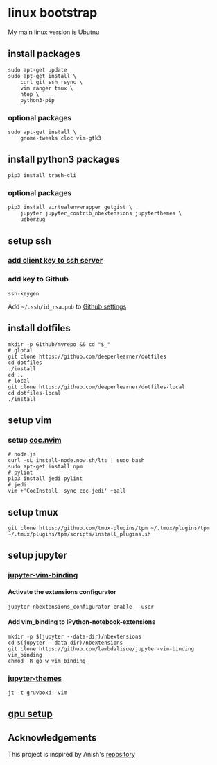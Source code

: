 # linux bootstrap
My main linux version is Ubutnu

## install packages

```
sudo apt-get update
sudo apt-get install \
    curl git ssh rsync \
    vim ranger tmux \
    htop \
    python3-pip
```

### optional packages

```
sudo apt-get install \
    gnome-tweaks cloc vim-gtk3
```

## install python3 packages

```
pip3 install trash-cli
```

### optional packages

```
pip3 install virtualenvwrapper getgist \
    jupyter jupyter_contrib_nbextensions jupyterthemes \
    ueberzug
```

## setup ssh

### [add client key to ssh server](add_ssh_key.md)

### add key to Github

```
ssh-keygen
```
Add `~/.ssh/id_rsa.pub` to [Github settings](https://github.com/settings/keys)

## install dotfiles

```
mkdir -p Github/myrepo && cd "$_"
# global
git clone https://github.com/deeperlearner/dotfiles
cd dotfiles
./install
cd ..
# local
git clone https://github.com/deeperlearner/dotfiles-local
cd dotfiles-local
./install
```

## setup vim

### setup [coc.nvim](https://github.com/neoclide/coc.nvim)

```
# node.js
curl -sL install-node.now.sh/lts | sudo bash
sudo apt-get install npm
# pylint
pip3 install jedi pylint
# jedi
vim +'CocInstall -sync coc-jedi' +qall
```

## setup tmux

```
git clone https://github.com/tmux-plugins/tpm ~/.tmux/plugins/tpm
~/.tmux/plugins/tpm/scripts/install_plugins.sh
```

## setup jupyter

### [jupyter-vim-binding](https://github.com/lambdalisue/jupyter-vim-binding/wiki/Installation)

#### Activate the extensions configurator

```
jupyter nbextensions_configurator enable --user
```

#### Add vim_binding to IPython-notebook-extensions

```
mkdir -p $(jupyter --data-dir)/nbextensions
cd $(jupyter --data-dir)/nbextensions
git clone https://github.com/lambdalisue/jupyter-vim-binding vim_binding
chmod -R go-w vim_binding
```

### [jupyter-themes](https://github.com/dunovank/jupyter-themes)

```
jt -t gruvboxd -vim
```

## [gpu setup](gpu_setup.md)

## Acknowledgements

This project is inspired by Anish's [repository](https://github.com/anishathalye/linux-bootstrap)
